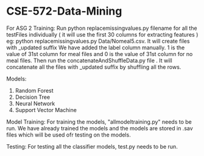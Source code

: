 # CSE-572-Data-Mining
For ASG 2
Training:
Run python replacemissingvalues.py filename  for all the testFiles individually ( it will use the first 30 columns for extracting features )
eg: python replacemissingvalues.py Data/Nomeal5.csv. It will create files with _updated suffix
We have added the label column manually. 1 is the value of 31st column for meal files and 0 is the value of 31st column for no meal files.
Then run the concatenateAndShuffleData.py  file . It will concatenate all the files with _updated suffix by shuffling all the rows.

Models:
1. Random Forest
2. Decision Tree
3. Neural Network
4. Support Vector Machine

Model Training:
For training the models, "allmodeltraining.py" needs to be run. We have already trained the models and the models are stored in .sav files which will be used ofr testing on the models.

Testing:
For testing all the classifier models, test.py needs to be run.
